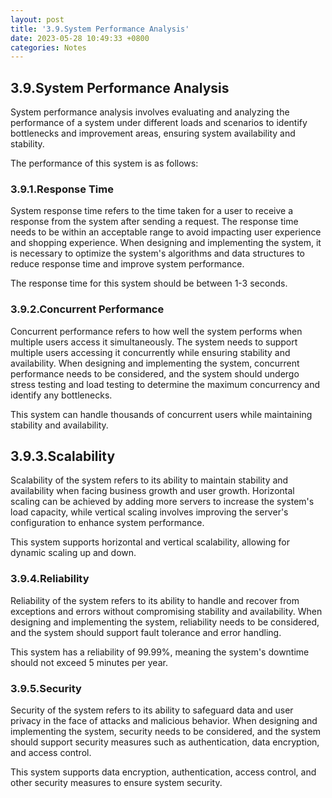 ```yaml
---
layout: post
title: '3.9.System Performance Analysis'
date: 2023-05-28 10:49:33 +0800
categories: Notes
---
```


## 3.9.System Performance Analysis

System performance analysis involves evaluating and analyzing the performance of a system under different loads and scenarios to identify bottlenecks and improvement areas, ensuring system availability and stability.

The performance of this system is as follows:

### 3.9.1.Response Time

System response time refers to the time taken for a user to receive a response from the system after sending a request. The response time needs to be within an acceptable range to avoid impacting user experience and shopping experience. When designing and implementing the system, it is necessary to optimize the system's algorithms and data structures to reduce response time and improve system performance.

The response time for this system should be between 1-3 seconds.

### 3.9.2.Concurrent Performance

Concurrent performance refers to how well the system performs when multiple users access it simultaneously. The system needs to support multiple users accessing it concurrently while ensuring stability and availability. When designing and implementing the system, concurrent performance needs to be considered, and the system should undergo stress testing and load testing to determine the maximum concurrency and identify any bottlenecks.

This system can handle thousands of concurrent users while maintaining stability and availability.

## 3.9.3.Scalability

Scalability of the system refers to its ability to maintain stability and availability when facing business growth and user growth. Horizontal scaling can be achieved by adding more servers to increase the system's load capacity, while vertical scaling involves improving the server's configuration to enhance system performance.

This system supports horizontal and vertical scalability, allowing for dynamic scaling up and down.

### 3.9.4.Reliability

Reliability of the system refers to its ability to handle and recover from exceptions and errors without compromising stability and availability. When designing and implementing the system, reliability needs to be considered, and the system should support fault tolerance and error handling.

This system has a reliability of 99.99%, meaning the system's downtime should not exceed 5 minutes per year.

### 3.9.5.Security

Security of the system refers to its ability to safeguard data and user privacy in the face of attacks and malicious behavior. When designing and implementing the system, security needs to be considered, and the system should support security measures such as authentication, data encryption, and access control.

This system supports data encryption, authentication, access control, and other security measures to ensure system security.
